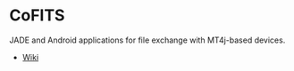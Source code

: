 CoFITS
======

JADE and Android applications for file exchange with MT4j-based devices.


* [Wiki](https://github.com/hkaj/CoFITS/wiki)
